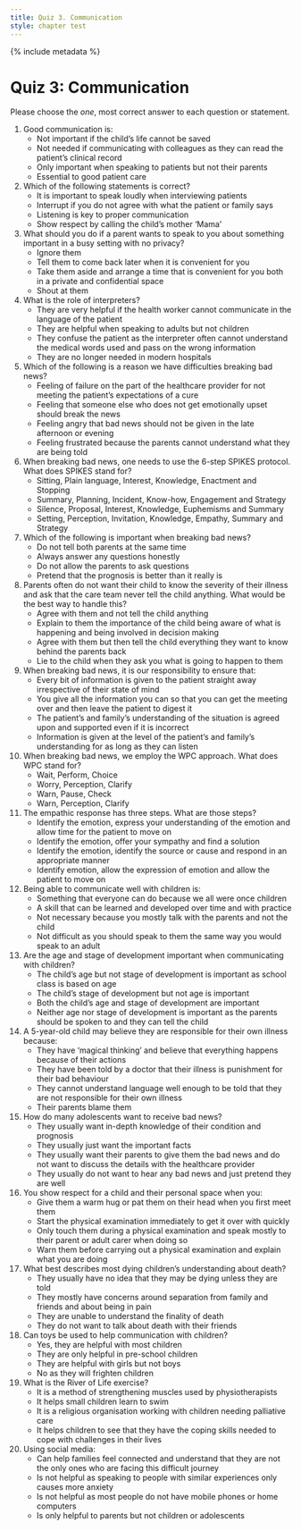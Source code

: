 ```yaml
---
title: Quiz 3. Communication
style: chapter test
---
```


{% include metadata %}

# Quiz 3: Communication

Please choose the *one*, most correct answer to each question or statement.

1. Good communication is:
    -  Not important if the child’s life cannot be saved
    -  Not needed if communicating with colleagues as they can read the patient’s clinical record
    -  Only important when speaking to patients but not their parents
    +  Essential to good patient care
2. Which of the following statements is correct?
    -  It is important to speak loudly when interviewing patients
    -  Interrupt if you do not agree with what the patient or family says
    +  Listening is key to proper communication
    -  Show respect by calling the child’s mother ‘Mama’
3. What should you do if a parent wants to speak to you about something important in a busy setting with no privacy?
    -  Ignore them
    -  Tell them to come back later when it is convenient for you
    +  Take them aside and arrange a time that is convenient for you both in a private and confidential space
    -  Shout at them
4. What is the role of interpreters?
    +  They are very helpful if the health worker cannot communicate in the language of the patient
    -  They are helpful when speaking to adults but not children
    -  They confuse the patient as the interpreter often cannot understand the medical words used and pass on the wrong information
    -  They are no longer needed in modern hospitals
5. Which of the following is a reason we have difficulties breaking bad news?
    +  Feeling of failure on the part of the healthcare provider for not meeting the patient’s expectations of a cure
    -  Feeling that someone else who does not get emotionally upset should break the news
    -  Feeling angry that bad news should not be given in the late afternoon or evening
    -  Feeling frustrated because the parents cannot understand what they are being told
6. When breaking bad news, one needs to use the 6-step SPIKES protocol. What does SPIKES stand for?
    -  Sitting, Plain language, Interest, Knowledge, Enactment and Stopping
    -  Summary, Planning, Incident, Know-how, Engagement and Strategy
    -  Silence, Proposal, Interest, Knowledge, Euphemisms and Summary
    +  Setting, Perception, Invitation, Knowledge, Empathy, Summary and Strategy
7. Which of the following is important when breaking bad news?
    -  Do not tell both parents at the same time
    +  Always answer any questions honestly
    -  Do not allow the parents to ask questions
    -  Pretend that the prognosis is better than it really is
8. Parents often do not want their child to know the severity of their illness and ask that the care team never tell the child anything. What would be the best way to handle this?
    -  Agree with them and not tell the child anything
    +  Explain to them the importance of the child being aware of what is happening and being involved in decision making
    -  Agree with them but then tell the child everything they want to know behind the parents back
    -  Lie to the child when they ask you what is going to happen to them
9. When breaking bad news, it is our responsibility to ensure that:
    -  Every bit of information is given to the patient straight away irrespective of their state of mind
    -  You give all the information you can so that you can get the meeting over and then leave the patient to digest it
    -  The patient’s and family’s understanding of the situation is agreed upon and supported even if it is incorrect
    -  Information is given at the level of the patient’s and family’s understanding for as long as they can listen
10. When breaking bad news, we employ the WPC approach. What does WPC stand for?
    -  Wait, Perform, Choice
    -  Worry, Perception, Clarify
    +  Warn, Pause, Check
    -  Warn, Perception, Clarify
11. The empathic response has three steps. What are those steps?
    -  Identify the emotion, express your understanding of the emotion and allow time for the patient to move on
    -  Identify the emotion, offer your sympathy and find a solution
    +  Identify the emotion, identify the source or cause and respond in an appropriate manner
    -  Identify emotion, allow the expression of emotion and allow the patient to move on
12. Being able to communicate well with children is:
    -  Something that everyone can do because we all were once children
    +  A skill that can be learned and developed over time and with practice
    -  Not necessary because you mostly talk with the parents and not the child
    -  Not difficult as you should speak to them the same way you would speak to an adult
13. Are the age and stage of development important when communicating with children?
    -  The child’s age but not stage of development is important as school class is based on age
    -  The child’s stage of development but not age is important
    +  Both the child’s age and stage of development are important
    -  Neither age nor stage of development is important as the parents should be spoken to and they can tell the child
14. A 5-year-old child may believe they are responsible for their own illness because:
    +  They have ‘magical thinking’ and believe that everything happens because of their actions
    -  They have been told by a doctor that their illness is punishment for their bad behaviour
    -  They cannot understand language well enough to be told that they are not responsible for their own illness
    -  Their parents blame them
15. How do many adolescents want to receive bad news?
    +  They usually want in-depth knowledge of their condition and prognosis
    -  They usually just want the important facts
    -  They usually want their parents to give them the bad news and do not want to discuss the details with the healthcare provider
    -  They usually do not want to hear any bad news and just pretend they are well
16. You show respect for a child and their personal space when you:
    -  Give them a warm hug or pat them on their head when you first meet them
    -  Start the physical examination immediately to get it over with quickly
    -  Only touch them during a physical examination and speak mostly to their parent or adult carer when doing so
    +  Warn them before carrying out a physical examination and explain what you are doing
17. What best describes most dying children’s understanding about death?
    -  They usually have no idea that they may be dying unless they are told
    +  They mostly have concerns around separation from family and friends and about being in pain
    -  They are unable to understand the finality of death
    -  They do not want to talk about death with their friends
18. Can toys be used to help communication with children?
    +  Yes, they are helpful with most children
    -  They are only helpful in pre-school children
    -  They are helpful with girls but not boys
    -  No as they will frighten children
19. What is the River of Life exercise?
    -  It is a method of strengthening muscles used by physiotherapists
    -  It helps small children learn to swim
    -  It is a religious organisation working with children needing palliative care
    +  It helps children to see that they have the coping skills needed to cope with challenges in their lives
20. Using social media:
    +  Can help families feel connected and understand that they are not the only ones who are facing this difficult journey
    -  Is not helpful as speaking to people with similar experiences only causes more anxiety
    -  Is not helpful as most people do not have mobile phones or home computers
    -  Is only helpful to parents but not children or adolescents
